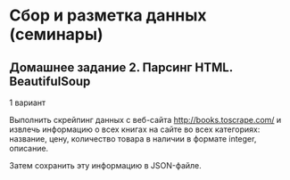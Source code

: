 # Сбор и разметка данных (семинары)
## Домашнее задание 2. Парсинг HTML. BeautifulSoup

1 вариант

Выполнить скрейпинг данных с веб-сайта <http://books.toscrape.com/> и извлечь информацию о всех книгах на сайте во всех категориях: название, цену, количество товара в наличии в формате integer, описание.

Затем сохранить эту информацию в JSON-файле.
